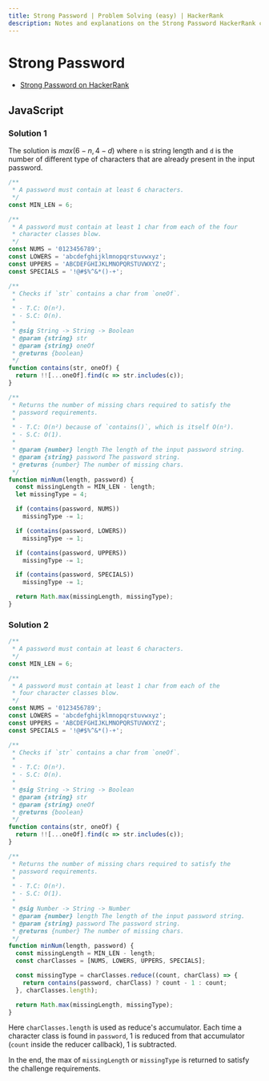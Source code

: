 ```yaml
---
title: Strong Password | Problem Solving (easy) | HackerRank
description: Notes and explanations on the Strong Password HackerRank challenge.
---
```


# Strong Password

- [Strong Password on HackerRank](https://www.hackerrank.com/challenges/strong-password)

## JavaScript

### Solution 1

The solution is $max(6 - n, 4 - d)$ where `n` is string length and `d` is the number of different type of characters that are already present in the input password.

```javascript
/**
 * A password must contain at least 6 characters.
 */
const MIN_LEN = 6;

/**
 * A password must contain at least 1 char from each of the four
 * character classes blow.
 */
const NUMS = '0123456789';
const LOWERS = 'abcdefghijklmnopqrstuvwxyz';
const UPPERS = 'ABCDEFGHIJKLMNOPQRSTUVWXYZ';
const SPECIALS = '!@#$%^&*()-+';

/**
 * Checks if `str` contains a char from `oneOf`.
 *
 * - T.C: O(n²).
 * - S.C: O(n).
 *
 * @sig String -> String -> Boolean
 * @param {string} str
 * @param {string} oneOf
 * @returns {boolean}
 */
function contains(str, oneOf) {
  return !![...oneOf].find(c => str.includes(c));
}

/**
 * Returns the number of missing chars required to satisfy the
 * password requirements.
 *
 * - T.C: O(n²) because of `contains()`, which is itself O(n²).
 * - S.C: O(1).
 *
 * @param {number} length The length of the input password string.
 * @param {string} password The password string.
 * @returns {number} The number of missing chars.
 */
function minNum(length, password) {
  const missingLength = MIN_LEN - length;
  let missingType = 4;

  if (contains(password, NUMS))
    missingType -= 1;

  if (contains(password, LOWERS))
    missingType -= 1;

  if (contains(password, UPPERS))
    missingType -= 1;

  if (contains(password, SPECIALS))
    missingType -= 1;

  return Math.max(missingLength, missingType);
}
```

### Solution 2

```javascript
/**
 * A password must contain at least 6 characters.
 */
const MIN_LEN = 6;

/**
 * A password must contain at least 1 char from each of the
 * four character classes blow.
 */
const NUMS = '0123456789';
const LOWERS = 'abcdefghijklmnopqrstuvwxyz';
const UPPERS = 'ABCDEFGHIJKLMNOPQRSTUVWXYZ';
const SPECIALS = '!@#$%^&*()-+';

/**
 * Checks if `str` contains a char from `oneOf`.
 *
 * - T.C: O(n²).
 * - S.C: O(n).
 *
 * @sig String -> String -> Boolean
 * @param {string} str
 * @param {string} oneOf
 * @returns {boolean}
 */
function contains(str, oneOf) {
  return !![...oneOf].find(c => str.includes(c));
}

/**
 * Returns the number of missing chars required to satisfy the
 * password requirements.
 *
 * - T.C: O(n²).
 * - S.C: O(1).
 *
 * @sig Number -> String -> Number
 * @param {number} length The length of the input password string.
 * @param {string} password The password string.
 * @returns {number} The number of missing chars.
 */
function minNum(length, password) {
  const missingLength = MIN_LEN - length;
  const charClasses = [NUMS, LOWERS, UPPERS, SPECIALS];

  const missingType = charClasses.reduce((count, charClass) => {
    return contains(password, charClass) ? count - 1 : count;
  }, charClasses.length);

  return Math.max(missingLength, missingType);
}
```

Here `charClasses.length` is used as reduce's accumulator.
Each time a character class is found in `password`, 1 is reduced from that accumulator (`count` inside the reducer callback), 1 is subtracted.

In the end, the max of `missingLength` or `missingType` is returned to satisfy the challenge requirements.
